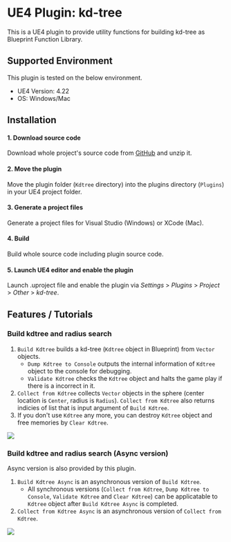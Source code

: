 # UE4 Plugin: kd-tree

This is a UE4 plugin to provide utility functions for building kd-tree as Blueprint Function Library.


## Supported Environment

This plugin is tested on the below environment.

* UE4 Version: 4.22 
* OS: Windows/Mac


## Installation

#### 1. Download source code

Download whole project's source code from [GitHub](https://github.com/nutti/UE4-Kdtree/archive/master.zip) and unzip it.


#### 2. Move the plugin

Move the plugin folder (`Kdtree` directory) into the plugins directory (`Plugins`) in your UE4 project folder.


#### 3. Generate a project files

Generate a project files for Visual Studio (Windows) or XCode (Mac).


#### 4. Build

Build whole source code including plugin source code.


#### 5. Launch UE4 editor and enable the plugin

Launch .uproject file and enable the plugin via *Settings* > *Plugins* > *Project* > *Other* > *kd-tree*.


## Features / Tutorials

### Build kdtree and radius search

1. `Build Kdtree` builds a kd-tree (`Kdtree` object in Blueprint) from `Vector` objects.
   * `Dump Kdtree to Console` outputs the internal information of `Kdtree` object to the console for debugging.
   * `Validate Kdtree` checks the `Kdtree` object and halts the game play if there is a incorrect in it. 
2. `Collect from Kdtree` collects `Vector` objects in the sphere (center location is `Center`, radius is `Radius`). `Collect from Kdtree` also returns indicies of list that is input argument of `Build Kdtree`.
3. If you don't use `Kdtree` any more, you can destroy `Kdtree` object and free memories by `Clear Kdtree`.

![](docs/images/kdtree.png)


### Build kdtree and radius search (Async version)

Async version is also provided by this plugin.

1. `Build Kdtree Async` is an asynchronous version of `Build Kdtree`.
   * All synchronous versions (`Collect from Kdtree`, `Dump Kdtree to Console`, `Validate Kdtree` and `Clear Kdtree`) can be applicatable to `Kdtree` object after `Build Kdtree Async` is completed.
2. `Collect from Kdtree Async` is an asynchronous version of `Collect from Kdtree`.

![](docs/images/kdtree_async.png)
